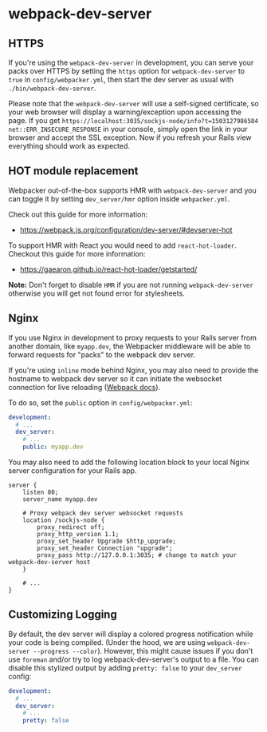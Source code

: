 # webpack-dev-server


## HTTPS

If you're using the `webpack-dev-server` in development, you can serve your packs over HTTPS
by setting the `https` option for `webpack-dev-server` to `true` in `config/webpacker.yml`,
then start the dev server as usual with `./bin/webpack-dev-server`.

Please note that the `webpack-dev-server` will use a self-signed certificate,
so your web browser will display a warning/exception upon accessing the page. If you get
`https://localhost:3035/sockjs-node/info?t=1503127986584 net::ERR_INSECURE_RESPONSE`
in your console, simply open the link in your browser and accept the SSL exception.
Now if you refresh your Rails view everything should work as expected.


## HOT module replacement

Webpacker out-of-the-box supports HMR with `webpack-dev-server` and
you can toggle it by setting `dev_server/hmr` option inside `webpacker.yml`.

Check out this guide for more information:

- https://webpack.js.org/configuration/dev-server/#devserver-hot

To support HMR with React you would need to add `react-hot-loader`. Checkout this guide for
more information:

- https://gaearon.github.io/react-hot-loader/getstarted/

**Note:** Don't forget to disable `HMR` if you are not running `webpack-dev-server`
otherwise you will get not found error for stylesheets.


## Nginx

If you use Nginx in development to proxy requests to your Rails server from
another domain, like `myapp.dev`, the Webpacker middleware will be able to
forward requests for "packs" to the webpack dev server.

If you're using `inline` mode behind Nginx, you may also need to provide the
hostname to webpack dev server so it can initiate the websocket connection for
live reloading ([Webpack
docs](https://webpack.js.org/configuration/dev-server/#devserver-public)).

To do so, set the `public` option in `config/webpacker.yml`:

```yaml
development:
  # ...
  dev_server:
    # ...
    public: myapp.dev
```

You may also need to add the following location block to your local Nginx server
configuration for your Rails app.

```
server {
    listen 80;
    server_name myapp.dev

    # Proxy webpack dev server websocket requests
    location /sockjs-node {
        proxy_redirect off;
        proxy_http_version 1.1;
        proxy_set_header Upgrade $http_upgrade;
        proxy_set_header Connection "upgrade";
        proxy_pass http://127.0.0.1:3035; # change to match your webpack-dev-server host
    }

    # ...
}
```

## Customizing Logging

By default, the dev server will display a colored progress notification while
your code is being compiled.  (Under the hood, we are using `webpack-dev-server
--progress --color`).  However, this might cause issues if you don't use
`foreman` and/or try to log webpack-dev-server's output to a file.  You can
disable this stylized output by adding `pretty: false` to your `dev_server`
config:

```yaml
development:
  # ...
  dev_server:
    # ...
    pretty: false
```
